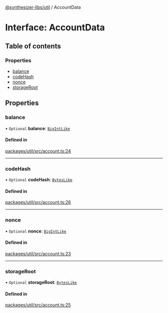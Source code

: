 [@synthesizer-libs/util](../README.md) / AccountData

# Interface: AccountData

## Table of contents

### Properties

- [balance](AccountData.md#balance)
- [codeHash](AccountData.md#codehash)
- [nonce](AccountData.md#nonce)
- [storageRoot](AccountData.md#storageroot)

## Properties

### balance

• `Optional` **balance**: [`BigIntLike`](../README.md#bigintlike)

#### Defined in

[packages/util/src/account.ts:24](https://github.com/ethereumjs/ethereumjs-monorepo/blob/master/packages/util/src/account.ts#L24)

___

### codeHash

• `Optional` **codeHash**: [`BytesLike`](../README.md#byteslike)

#### Defined in

[packages/util/src/account.ts:26](https://github.com/ethereumjs/ethereumjs-monorepo/blob/master/packages/util/src/account.ts#L26)

___

### nonce

• `Optional` **nonce**: [`BigIntLike`](../README.md#bigintlike)

#### Defined in

[packages/util/src/account.ts:23](https://github.com/ethereumjs/ethereumjs-monorepo/blob/master/packages/util/src/account.ts#L23)

___

### storageRoot

• `Optional` **storageRoot**: [`BytesLike`](../README.md#byteslike)

#### Defined in

[packages/util/src/account.ts:25](https://github.com/ethereumjs/ethereumjs-monorepo/blob/master/packages/util/src/account.ts#L25)

